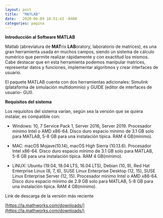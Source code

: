 ```yaml
---
layout: post
title:  "MATLAB"
date:   2020-06-09 18:51:43 -0400
categories: pagina
---
```


**Introducción al Software MATLAB**

Matlab (abreviatura de **MAT**rix **LAB**oratory, laboratorio de matrices), es una gran herramienta usada en muchos campos, siendo un sistema de cálculo numérico que permite realizar rápidamente y con exactitud los mismos. Cabe destacar que en esta herramienta podemos manipular matrices, representar datos y funciones, implementar algoritmos y crear interfaces de usuario.

El paquete MATLAB cuenta con dos herramientas adicionales: Simulink (plataforma de simulación multidominio) y GUIDE (editor de interfaces de usuario- GUI).

**Requisitos del sistema**

Los requisitos del sistema varían, según sea la versión que se quiera instalar, es compatible con:

 - Windows: 10, 7 Service Pack 1, Server 2016, Server 2019. Procesador mínimo Intel o AMD x86-64. Disco duro espacio mínimo de 3.1 GB solo para MATLAB, 5-8 GB para una instalación típica. RAM 4 GB(mínimo).

- MAC: macOS Mojave(10.14),  macOS High Sierra (10.13.6). Procesador Intel x86-64. Disco duro espacio mínimo de 3.1 GB solo para MATLAB, 5-8 GB para una instalación típica. RAM 4 GB(mínimo).

- LINUX: Ubuntu (19.04, 18.04 LTS, 16.04 LTS), Debian (10, 9), Red Hat Enterprise Linux (8, 7, 6), SUSE Linux Enterprise Desktop (12, 15), SUSE Linux Enterprise Server (12, 15). Procesador mínimo Intel o AMD x86-64. Disco duro espacio mínimo de 2.9 GB solo para MATLAB, 5-8 GB para una instalación típica. RAM 4 GB(mínimo).

Link de descarga de la versión más reciente

[https://la.mathworks.com/downloads/](https://la.mathworks.com/downloads/)

